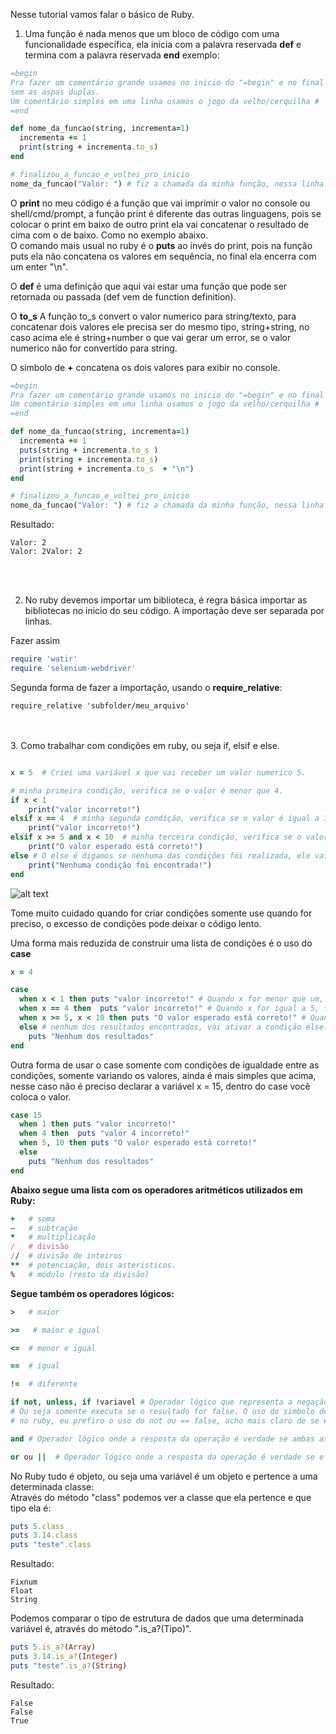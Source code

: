 Nesse tutorial vamos falar o básico de Ruby.


1. Uma função é nada menos que um bloco de código com uma funcionalidade específica, ela inicia com a palavra reservada **def** e termina com a palavra reservada **end** exemplo:

```ruby
=begin
Pra fazer um comentário grande usamos no inicio do "=begin" e no final do comentário usamos o "=end", 
sem as aspas duplas.
Um comentário simples em uma linha usamos o jogo da velho/cerquilha #
=end

def nome_da_funcao(string, incrementa=1)
  incrementa += 1
  print(string + incrementa.to_s) 
end

# finalizou_a_funcao_e_voltei_pro_inicio
nome_da_funcao("Valor: ") # fiz a chamada da minha função, nessa linha.

```
O **print** no meu código é a função que vai imprimir o valor no console ou shell/cmd/prompt, a função print é diferente das outras linguagens, pois se colocar o print em baixo de outro print ela vai concatenar o resultado de cima com o de baixo. Como no exemplo abaixo.<br>
O comando mais usual no ruby é o **puts** ao invés do print, pois na função puts ela não concatena os valores em sequência, no final ela encerra com um enter "\n".<br>

O **def** é uma definição que aqui vai estar uma função que pode ser retornada ou passada (def vem de function definition).<br>

O **to_s** A função to_s convert o valor numerico para string/texto, para concatenar dois valores ele precisa ser do mesmo tipo, string+string, no caso acima ele é string+number o que vai gerar um error, se o valor numerico não for convertido para string.<br>

O simbolo de **+**  concatena os dois valores para exibir no console.<br>

```ruby
=begin
Pra fazer um comentário grande usamos no inicio do "=begin" e no final do comentário usamos o "=end", sem as aspas duplas.
Um comentário simples em uma linha usamos o jogo da velho/cerquilha #
=end

def nome_da_funcao(string, incrementa=1)
  incrementa += 1
  puts(string + incrementa.to_s )
  print(string + incrementa.to_s)
  print(string + incrementa.to_s  + "\n")
end

# finalizou_a_funcao_e_voltei_pro_inicio
nome_da_funcao("Valor: ") # fiz a chamada da minha função, nessa linha.

```
Resultado:
```ruby:
Valor: 2
Valor: 2Valor: 2

```
<br><br>

2. No ruby devemos importar um biblioteca, é regra básica importar as bibliotecas no inicio do seu código. A importação deve ser separada por linhas.

Fazer assim
```ruby
require 'watir'
require 'selenium-webdriver'
```

Segunda forma de fazer a importação, usando o **require_relative**: 
```ruby:
require_relative 'subfolder/meu_arquivo'
```

<br><br>
3. Como trabalhar com condições em ruby, ou seja if, elsif e else.

```ruby

x = 5  # Criei uma variável x que vai receber um valor numerico 5.

# minha primeira condição, verifica se o valor é menor que 4.
if x < 1
    print("valor incorreto!")
elsif x == 4  # minha segunda condição, verifica se o valor é igual a 1.
    print("valor incorreto!")
elsif x >= 5 and x < 10  # minha terceira condição, verifica se o valor é maior e igual a 5 e menor que 10.
    print("O valor esperado está correto!")
else # O else é digamos se nenhuma das condições foi realizada, ele vai entrar nesse bloco de código.
    print("Nenhuma condição foi encontrada!")
end
```   
![alt text](http://diwo.bq.com/wp-content/uploads/2015/10/ifelse.png "Condição IF ELSE")

Tome muito cuidado quando for criar condições somente use quando for preciso, o excesso de condições pode deixar o código lento.

Uma forma mais reduzida de construir uma lista de condições é o uso do **case**
```ruby
x = 4

case
  when x < 1 then puts "valor incorreto!" # Quando x for menor que um, faça imprimir os valores.
  when x == 4 then  puts "valor incorreto!" # Quando x for igual a 5, faça imprimir os valores.
  when x >= 5, x < 10 then puts "O valor esperado está correto!" # Quando x for maior e igual a 5 e menor que 10, faça imprimir os valores.
  else # nenhum dos resultados encontrados, vai ativar a condição else. 
    puts "Nenhum dos resultados"
end
```
Outra forma de usar o case somente com condições de igualdade entre as condições, somente variando os valores, ainda é mais simples que acima, nesse caso não é preciso declarar a variável x = 15, dentro do case você coloca o valor.
```ruby
case 15
  when 1 then puts "valor incorreto!"
  when 4 then  puts "valor 4 incorreto!"
  when 5, 10 then puts "O valor esperado está correto!"
  else
    puts "Nenhum dos resultados"
end
```
**Abaixo segue uma lista com os operadores aritméticos utilizados em Ruby:**

```ruby
+   # soma
–   # subtração
*   # multiplicação
/   # divisão
//  # divisão de inteiros
**  # potenciação, dois asteristicos.
%   # módulo (resto da divisão)
```

**Segue também os operadores lógicos:**
```ruby
>   # maior

>=   # maior e igual

<=  # menor e igual

==  # igual

!=  # diferente

if not, unless, if !variavel # Operador lógico que representa a negação (inverso de true) da variável atual. 
# Ou seja somente executa se o resultado for false. O uso do simbolo de afirmação "!" para ter a condição negativa é a mais comum,
# no ruby, eu prefiro o uso do not ou == false, acho mais claro de se entender.

and # Operador lógico onde a resposta da operação é verdade se ambas as variáveis de entrada forem verdadeiras.

or ou ||  # Operador lógico onde a resposta da operação é verdade se e somente se pelo menos uma das variáveis de entrada for verdade.
```

No Ruby tudo é objeto, ou seja uma variável é um objeto e pertence a uma determinada classe:<br>
Através do método "class" podemos ver a classe que ela pertence e que tipo ela é:<br>
```ruby
puts 5.class
puts 3.14.class
puts "teste".class
```
Resultado:
```
Fixnum
Float
String
```

Podemos comparar o tipo de estrutura de dados que uma determinada variável é, através do método ".is_a?(Tipo)".
```ruby
puts 5.is_a?(Array)
puts 3.14.is_a?(Integer)
puts "teste".is_a?(String)
```

Resultado:
```
False
False
True
```
